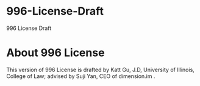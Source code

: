 # 996-License-Draft
996 License Draft

# About 996 License 

This version of 996 License is drafted by Katt Gu, J.D, University of Illinois, College of Law; advised by Suji Yan, CEO of dimension.im .
